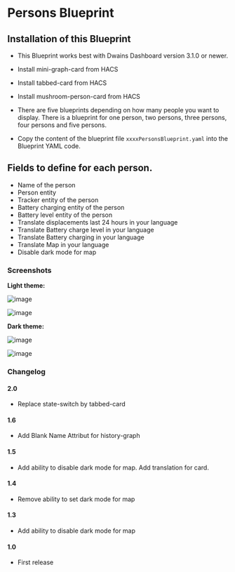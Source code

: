 # Persons Blueprint

## Installation of this Blueprint

- This Blueprint works best with Dwains Dashboard version 3.1.0 or newer.

- Install mini-graph-card from HACS
- Install tabbed-card from HACS
- Install mushroom-person-card from HACS

- There are five blueprints depending on how many people you want to display.  There is a blueprint for one person, two persons, three persons, four persons and five persons.

- Copy the content of the blueprint file `xxxxPersonsBlueprint.yaml` into the Blueprint YAML code.

 ## Fields to define for each person.
 - Name of the person
 - Person entity
 - Tracker entity of the person
 - Battery charging entity of the person
 - Battery level entity of the person
 - Translate displacements last 24 hours in your language
 - Translate Battery charge level in your language
 - Translate Battery charging in your language
 - Translate Map in your language
 - Disable dark mode for map

### Screenshots
**Light theme:**<br>

![image](https://user-images.githubusercontent.com/83040228/214697375-1cad9a1b-3672-409e-87c4-0be89b5fcf4d.jpeg)

![image](https://user-images.githubusercontent.com/83040228/214697408-0b31affd-9caf-4b51-9048-4606facbc72d.jpeg)

**Dark theme:**<br>

![image](https://user-images.githubusercontent.com/83040228/214697429-4d6423ab-06e6-42e6-89e4-deaa26a04a08.jpeg)

![image](https://user-images.githubusercontent.com/83040228/214697449-543048d3-e516-4f64-a9ea-139b5018fd8e.jpeg)

### Changelog

#### 2.0

- Replace state-switch by tabbed-card  

#### 1.6

- Add Blank Name Attribut for history-graph

#### 1.5

- Add ability to disable dark mode for map. Add translation for card.

#### 1.4

- Remove ability to set dark mode for map

#### 1.3

- Add ability to disable dark mode for map

#### 1.0

- First release


